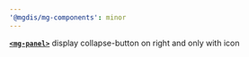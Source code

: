 ```yaml
---
'@mgdis/mg-components': minor
---
```


[**`<mg-panel>`**](./?path=/docs/molecules-mg-panel--mg-panel) display collapse-button on right and only with icon
